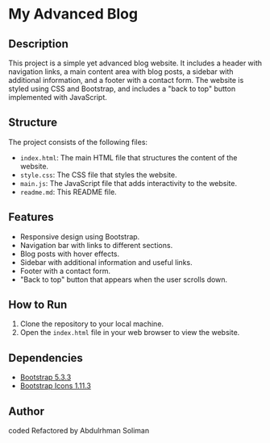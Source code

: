 # My Advanced Blog

## Description

This project is a simple yet advanced blog website. It includes a header with navigation links, a main content area with blog posts, a sidebar with additional information, and a footer with a contact form. The website is styled using CSS and Bootstrap, and includes a "back to top" button implemented with JavaScript.

## Structure

The project consists of the following files:

- `index.html`: The main HTML file that structures the content of the website.
- `style.css`: The CSS file that styles the website.
- `main.js`: The JavaScript file that adds interactivity to the website.
- `readme.md`: This README file.

## Features

- Responsive design using Bootstrap.
- Navigation bar with links to different sections.
- Blog posts with hover effects.
- Sidebar with additional information and useful links.
- Footer with a contact form.
- "Back to top" button that appears when the user scrolls down.

## How to Run

1. Clone the repository to your local machine.
2. Open the `index.html` file in your web browser to view the website.

## Dependencies

- [Bootstrap 5.3.3](https://getbootstrap.com/)
- [Bootstrap Icons 1.11.3](https://icons.getbootstrap.com/)

## Author

coded Refactored by Abdulrhman Soliman
